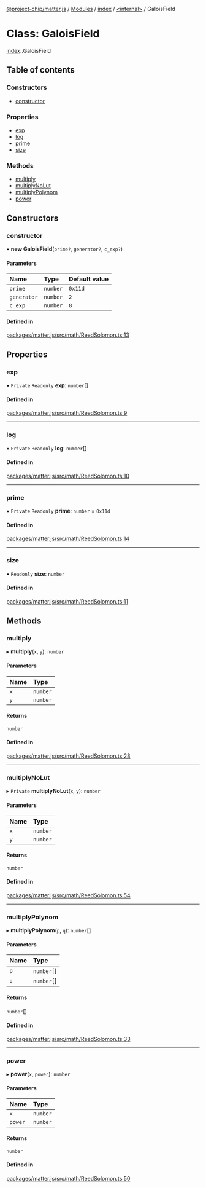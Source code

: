[@project-chip/matter.js](../README.md) / [Modules](../modules.md) / [index](../modules/index.md) / [<internal\>](../modules/index._internal_.md) / GaloisField

# Class: GaloisField

[index](../modules/index.md).[<internal>](../modules/index._internal_.md).GaloisField

## Table of contents

### Constructors

- [constructor](index._internal_.GaloisField.md#constructor)

### Properties

- [exp](index._internal_.GaloisField.md#exp)
- [log](index._internal_.GaloisField.md#log)
- [prime](index._internal_.GaloisField.md#prime)
- [size](index._internal_.GaloisField.md#size)

### Methods

- [multiply](index._internal_.GaloisField.md#multiply)
- [multiplyNoLut](index._internal_.GaloisField.md#multiplynolut)
- [multiplyPolynom](index._internal_.GaloisField.md#multiplypolynom)
- [power](index._internal_.GaloisField.md#power)

## Constructors

### constructor

• **new GaloisField**(`prime?`, `generator?`, `c_exp?`)

#### Parameters

| Name | Type | Default value |
| :------ | :------ | :------ |
| `prime` | `number` | `0x11d` |
| `generator` | `number` | `2` |
| `c_exp` | `number` | `8` |

#### Defined in

[packages/matter.js/src/math/ReedSolomon.ts:13](https://github.com/project-chip/matter.js/blob/5bdbf8d/packages/matter.js/src/math/ReedSolomon.ts#L13)

## Properties

### exp

• `Private` `Readonly` **exp**: `number`[]

#### Defined in

[packages/matter.js/src/math/ReedSolomon.ts:9](https://github.com/project-chip/matter.js/blob/5bdbf8d/packages/matter.js/src/math/ReedSolomon.ts#L9)

___

### log

• `Private` `Readonly` **log**: `number`[]

#### Defined in

[packages/matter.js/src/math/ReedSolomon.ts:10](https://github.com/project-chip/matter.js/blob/5bdbf8d/packages/matter.js/src/math/ReedSolomon.ts#L10)

___

### prime

• `Private` `Readonly` **prime**: `number` = `0x11d`

#### Defined in

[packages/matter.js/src/math/ReedSolomon.ts:14](https://github.com/project-chip/matter.js/blob/5bdbf8d/packages/matter.js/src/math/ReedSolomon.ts#L14)

___

### size

• `Readonly` **size**: `number`

#### Defined in

[packages/matter.js/src/math/ReedSolomon.ts:11](https://github.com/project-chip/matter.js/blob/5bdbf8d/packages/matter.js/src/math/ReedSolomon.ts#L11)

## Methods

### multiply

▸ **multiply**(`x`, `y`): `number`

#### Parameters

| Name | Type |
| :------ | :------ |
| `x` | `number` |
| `y` | `number` |

#### Returns

`number`

#### Defined in

[packages/matter.js/src/math/ReedSolomon.ts:28](https://github.com/project-chip/matter.js/blob/5bdbf8d/packages/matter.js/src/math/ReedSolomon.ts#L28)

___

### multiplyNoLut

▸ `Private` **multiplyNoLut**(`x`, `y`): `number`

#### Parameters

| Name | Type |
| :------ | :------ |
| `x` | `number` |
| `y` | `number` |

#### Returns

`number`

#### Defined in

[packages/matter.js/src/math/ReedSolomon.ts:54](https://github.com/project-chip/matter.js/blob/5bdbf8d/packages/matter.js/src/math/ReedSolomon.ts#L54)

___

### multiplyPolynom

▸ **multiplyPolynom**(`p`, `q`): `number`[]

#### Parameters

| Name | Type |
| :------ | :------ |
| `p` | `number`[] |
| `q` | `number`[] |

#### Returns

`number`[]

#### Defined in

[packages/matter.js/src/math/ReedSolomon.ts:33](https://github.com/project-chip/matter.js/blob/5bdbf8d/packages/matter.js/src/math/ReedSolomon.ts#L33)

___

### power

▸ **power**(`x`, `power`): `number`

#### Parameters

| Name | Type |
| :------ | :------ |
| `x` | `number` |
| `power` | `number` |

#### Returns

`number`

#### Defined in

[packages/matter.js/src/math/ReedSolomon.ts:50](https://github.com/project-chip/matter.js/blob/5bdbf8d/packages/matter.js/src/math/ReedSolomon.ts#L50)
